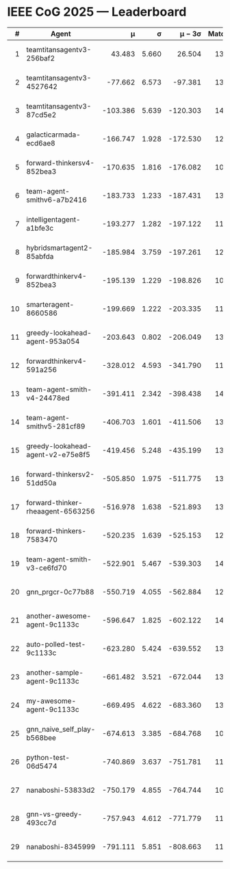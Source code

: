 # IEEE CoG 2025 — Leaderboard

| # | Agent | μ | σ | μ − 3σ | Matches | Updated |
|---:|---|---:|---:|---:|---:|---|
| 1 | teamtitansagentv3-256baf2 | 43.483 | 5.660 | 26.504 | 13880 | 2025-08-22 02:32 |
| 2 | teamtitansagentv3-4527642 | -77.662 | 6.573 | -97.381 | 13194 | 2025-08-22 02:32 |
| 3 | teamtitansagentv3-87cd5e2 | -103.386 | 5.639 | -120.303 | 14326 | 2025-08-22 02:32 |
| 4 | galacticarmada-ecd6ae8 | -166.747 | 1.928 | -172.530 | 12920 | 2025-08-22 02:32 |
| 5 | forward-thinkersv4-852bea3 | -170.635 | 1.816 | -176.082 | 10935 | 2025-08-22 02:32 |
| 6 | team-agent-smithv6-a7b2416 | -183.733 | 1.233 | -187.431 | 13300 | 2025-08-22 02:32 |
| 7 | intelligentagent-a1bfe3c | -193.277 | 1.282 | -197.122 | 11709 | 2025-08-22 02:32 |
| 8 | hybridsmartagent2-85abfda | -185.984 | 3.759 | -197.261 | 12034 | 2025-08-22 02:32 |
| 9 | forwardthinkerv4-852bea3 | -195.139 | 1.229 | -198.826 | 10952 | 2025-08-22 02:32 |
| 10 | smarteragent-8660586 | -199.669 | 1.222 | -203.335 | 11714 | 2025-08-22 02:32 |
| 11 | greedy-lookahead-agent-953a054 | -203.643 | 0.802 | -206.049 | 13116 | 2025-08-22 02:32 |
| 12 | forwardthinkerv4-591a256 | -328.012 | 4.593 | -341.790 | 11406 | 2025-08-22 02:32 |
| 13 | team-agent-smith-v4-24478ed | -391.411 | 2.342 | -398.438 | 14062 | 2025-08-22 02:32 |
| 14 | team-agent-smithv5-281cf89 | -406.703 | 1.601 | -411.506 | 13740 | 2025-08-22 02:32 |
| 15 | greedy-lookahead-agent-v2-e75e8f5 | -419.456 | 5.248 | -435.199 | 13516 | 2025-08-22 02:32 |
| 16 | forward-thinkersv2-51dd50a | -505.850 | 1.975 | -511.775 | 13488 | 2025-08-22 02:32 |
| 17 | forward-thinker-rheaagent-6563256 | -516.978 | 1.638 | -521.893 | 13168 | 2025-08-22 02:32 |
| 18 | forward-thinkers-7583470 | -520.235 | 1.639 | -525.153 | 12760 | 2025-08-22 02:32 |
| 19 | team-agent-smith-v3-ce6fd70 | -522.901 | 5.467 | -539.303 | 14802 | 2025-08-22 02:32 |
| 20 | gnn_prgcr-0c77b88 | -550.719 | 4.055 | -562.884 | 12210 | 2025-08-22 02:32 |
| 21 | another-awesome-agent-9c1133c | -596.647 | 1.825 | -602.122 | 14420 | 2025-08-22 02:32 |
| 22 | auto-polled-test-9c1133c | -623.280 | 5.424 | -639.552 | 13500 | 2025-08-22 02:32 |
| 23 | another-sample-agent-9c1133c | -661.482 | 3.521 | -672.044 | 13680 | 2025-08-22 02:32 |
| 24 | my-awesome-agent-9c1133c | -669.495 | 4.622 | -683.360 | 13920 | 2025-08-22 02:32 |
| 25 | gnn_naive_self_play-b568bee | -674.613 | 3.385 | -684.768 | 10840 | 2025-08-22 02:32 |
| 26 | python-test-06d5474 | -740.869 | 3.637 | -751.781 | 11180 | 2025-08-22 02:32 |
| 27 | nanaboshi-53833d2 | -750.179 | 4.855 | -764.744 | 10480 | 2025-08-22 02:32 |
| 28 | gnn-vs-greedy-493cc7d | -757.943 | 4.612 | -771.779 | 11220 | 2025-08-22 02:32 |
| 29 | nanaboshi-8345999 | -791.111 | 5.851 | -808.663 | 11330 | 2025-08-22 02:32 |
